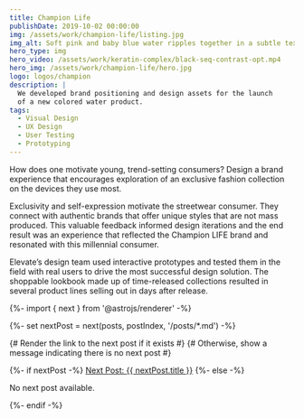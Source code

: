 ```yaml
---
title: Champion Life
publishDate: 2019-10-02 00:00:00
img: /assets/work/champion-life/listing.jpg
img_alt: Soft pink and baby blue water ripples together in a subtle texture.
hero_type: img
hero_video: /assets/work/keratin-complex/black-seq-contrast-opt.mp4
hero_img: /assets/work/champion-life/hero.jpg
logo: logos/champion
description: |
  We developed brand positioning and design assets for the launch
  of a new colored water product.
tags:
  - Visual Design
  - UX Design
  - User Testing
  - Prototyping
---
```


How does one motivate young, trend-setting consumers? Design a brand experience that encourages exploration of an exclusive fashion collection on the devices they use most.

Exclusivity and self-expression motivate the streetwear consumer. They connect with authentic brands that offer unique styles that are not mass produced. This valuable feedback informed design iterations and the end result was an experience that reflected the Champion LIFE brand and resonated with this millennial consumer.

Elevate’s design team used interactive prototypes and tested them in the field with real users to drive the most successful design solution. The shoppable lookbook made up of time-released collections resulted in several product lines selling out in days after release.



{%- import { next } from '@astrojs/renderer' -%}

{%- set nextPost = next(posts, postIndex, '/posts/*.md') -%}

{# Render the link to the next post if it exists #}
{# Otherwise, show a message indicating there is no next post #}

{%- if nextPost -%}
  <a href="{{ nextPost.url }}">Next Post: {{ nextPost.title }}</a>
{%- else -%}
  <p>No next post available.</p>
{%- endif -%}
